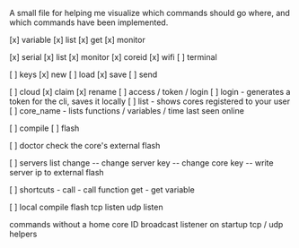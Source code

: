 A small file for helping me visualize which commands should go where, and which commands have been implemented.


[x]	variable
    [x] list
    [x] get
    [x] monitor

[x]	serial
    [x] list
    [x] monitor
    [x] coreid
    [x] wifi
    [ ] terminal

[ ]	keys
    [x] new
    [ ] load
    [x] save
    [ ] send

[ ] cloud
    [x] claim
    [x] rename
    [ ] access / token / login
    [ ] login - generates a token for the cli, saves it locally
    [ ] list - shows cores registered to your user
    [ ] core_name
        - lists functions / variables / time last seen online

[ ] compile
[ ] flash

[ ] doctor
		check the core's external flash

[ ] servers
		list
		change
			-- change server key
			-- change core key
		 	-- write server ip to external flash


[ ] shortcuts -
    call - call function
    get - get variable


[ ] local
    compile
    flash
    tcp listen
    udp listen


commands without a home
	core ID broadcast listener on startup
	tcp / udp helpers
